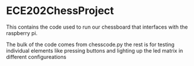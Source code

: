 # ECE202ChessProject
This contains the code used to run our chessboard that interfaces with the raspberry pi.

The bulk of the code comes from chesscode.py the rest is for testing individual elements like pressing buttons and lighting up the led matrix in different configureations 
